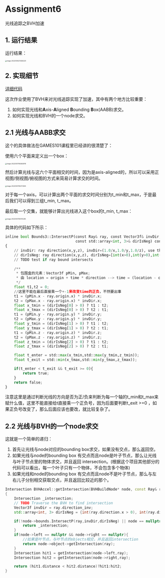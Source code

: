 # Assignment6

光线追踪之BVH加速

## 1. 运行结果

运行结果：

<img src="https://gitee.com/ljh112233/whatisthis/raw/master/static/image-20220306213926220.png" alt="image-20220306213926220" style="zoom:33%;" />

## 2. 实现细节

[详细代码](https://github.com/LJHG/GAMES101-assignments)

这次作业使用了BVH来对光线追踪实现了加速，其中有两个地方比较重要：

1. 如何实现光线和**A**xis-**A**ligned **B**ounding **B**ox(AABB)求交。
2. 如何实现光线和BVH的一个node求交。



## 2.1 光线与AABB求交

这个的具体做法在GAMES101课程里已经讲的很清楚了：

使用六个平面来定义出一个box：

<img src="https://gitee.com/ljh112233/whatisthis/raw/master/static/image-20220307092826919.png" alt="image-20220307092826919" style="zoom:33%;" />

然后计算光线与这六个平面相交的时间，因为是axis-aligned的，所以可以采用正视图/侧视图/俯视图的方式来简易计算求交的时间。

<img src="https://gitee.com/ljh112233/whatisthis/raw/master/static/image-20220307092721269.png" alt="image-20220307092721269" style="zoom:33%;" />

对于每一个axis，可以计算出两个平面的求交时间分别为t_min和t_max，于是最后我们可以得到三组t_min, t_max。

最后取一个交集，就能够计算出光线进入这个box的t_min, t_max：

<img src="https://gitee.com/ljh112233/whatisthis/raw/master/static/image-20220307093155285.png" alt="image-20220307093155285" style="zoom: 33%;" />

具体的代码如下所示：

```python
inline bool Bounds3::IntersectP(const Ray& ray, const Vector3f& invDir,
                                const std::array<int, 3>& dirIsNeg) const
{
    // invDir: ray direction(x,y,z), invDir=(1.0/x,1.0/y,1.0/z), use this because Multiply is faster that Division
    // dirIsNeg: ray direction(x,y,z), dirIsNeg=[int(x>0),int(y>0),int(z>0)], use this to simplify your logic
    // TODO test if ray bound intersects
    
    /**
     * 包围盒的元素：Vector3f pMin, pMax;
     * 由 location = origin + time * direction --> time = (location - origin)/direction
     */
    float t1,t2 = 0;
    //这里不能在最后直接乘一个+-1来改变time的正负，不然要出事
    t1 = (pMin.x - ray.origin.x) * invDir.x;
    t2 = (pMax.x - ray.origin.x) * invDir.x;
    float x_tmin = (dirIsNeg[0] > 0) ? t1 : t2;
    float x_tmax = (dirIsNeg[0] > 0) ? t2 : t1; 
    t1 = (pMin.y - ray.origin.y) * invDir.y;
    t2 = (pMax.y - ray.origin.y) * invDir.y;
    float y_tmin = (dirIsNeg[1] > 0) ? t1 : t2;
    float y_tmax = (dirIsNeg[1] > 0) ? t2 : t1;
    t1 = (pMin.z - ray.origin.z) * invDir.z;
    t2 = (pMax.z - ray.origin.z) * invDir.z;
    float z_tmin = (dirIsNeg[2] > 0) ? t1 : t2;
    float z_tmax = (dirIsNeg[2] > 0) ? t2 : t1;

    float t_enter = std::max(x_tmin,std::max(y_tmin,z_tmin));
    float t_exit = std::min(x_tmax,std::min(y_tmax,z_tmax));

    if(t_enter < t_exit && t_exit >= 0){
        return true;
    }
    return false; 
}
```

注意这里是通过判断光线的方向是否为正/负来判断为每一个轴的t_min和t_max来赋什么值，这里不能直接给t直接乘一个正负号，因为后面要判断t_exit >=0 ，如果正负号改变了，那么后面应该也要改，就比较复杂了。



## 2.2 光线与BVH的一个node求交

这就是一个简单的递归：

1. 首先让光线与node对应的bounding box求交，如果没有交点，那么返回空。
2. 如果光线与node的bounding box 有交点而且node是叶子节点，那么让光线与叶子节点里的物体求交，并且返回 intersection。(根据这个项目其他部分的代码可以看出，每一个叶子只有一个物体，不会包含多个物体)
3. 如果光线和node的bounding box 有交点而且node不是叶子节点，那么与左右儿子分别相交获取交点，并且返回比较近的那个。

```cpp
Intersection BVHAccel::getIntersection(BVHBuildNode* node, const Ray& ray) const
{
    Intersection _intersection;
    // TODO Traverse the BVH to find intersection
    Vector3f invDir = ray.direction_inv;
    std::array<int, 3> dirIsNeg = {int(ray.direction.x > 0), int(ray.direction.y > 0), int(ray.direction.z) > 0};

    if(!node->bounds.IntersectP(ray,invDir,dirIsNeg) || node == nullptr){
        return _intersection;
    }
    if(node->left == nullptr && node->right == nullptr){
        //如果是叶节点，与叶节点的objects相交，并且返回intersection
        return node->object->getIntersection(ray);
    }
    Intersection hit1 = getIntersection(node->left,ray);
    Intersection hit2 = getIntersection(node->right,ray);

    return (hit1.distance < hit2.distance)?hit1:hit2;
}
```

